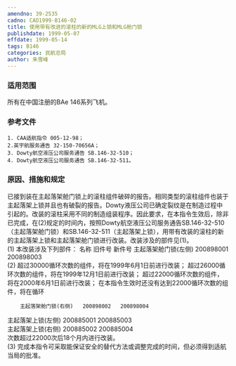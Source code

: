 ```yaml
---
amendno: 39-2535  
cadno: CAD1999-B146-02  
title: 使用带有改进的滚柱的新的MLG上锁和MLG舱门锁  
publishdate: 1999-05-07  
effdate: 1999-05-14  
tags: B146  
categories: 民航总局  
author: 朱雪峰  
---
```

  
### 适用范围  
所有在中国注册的BAe 146系列飞机。  
  
<!--more-->  
### 参考文件  
    1. CAA适航指令 005-12-98；  
    2.英宇航服务通告 32-150-70656A；  
    3. Dowty航空液压公司服务通告 SB.146-32-510；  
    4. Dowty航空液压公司服务通告 SB.146-32-511。  
  
### 原因、措施和规定  
已接到装在主起落架舱门锁上的滚柱组件破碎的报告。相同类型的滚柱组件也装于主起落架上锁并且也有破裂的报告。Dowty液压公司已确定裂纹是在制造过程中引起的。改装的滚柱采用不同的制造组装程序。因此要求，在本指令生效后，除非已完成，在(2)规定的时间内，按照Dowty航空液压公司服务通告SB.146-32-510（主起落架舱门锁）和SB.146-32-511（主起落架上锁），用带有改装的滚柱的新的主起落架上锁和主起落架舱门锁进行改装。改装涉及的部件见(1)。  
(1) 本改装涉及下列部件： 名称 旧件号 新件号         主起落架舱门锁(左侧)  200898001  200898003  
(2) 超过30000循环次数的组件，将在1999年6月1日前进行改装；        超过26000循环次数的组件，将在1999年12月1日前进行改装； 超过22000循环次数的组件，将在2000年6月1日前进行改装；        在本指令生效时还没有达到22000循环次数的组件，将在循环  
  
  
        主起落架舱门锁(右侧)   200898002   200898004  
主起落架上锁(左侧)  200885001   200885003  
主起落架上锁(右侧)  200885002   200885004  
次数超过22000次后18个月内进行改装。  
    (3) 完成本指令可采取能保证安全的替代方法或调整完成的时间，但必须得到适航当局的批准。  

